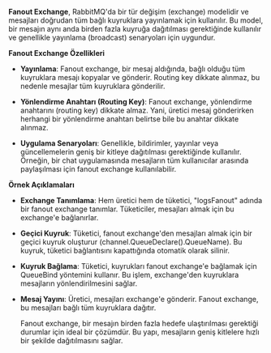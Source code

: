 **Fanout Exchange**, RabbitMQ'da bir tür değişim (exchange) modelidir ve mesajları doğrudan tüm bağlı kuyruklara yayınlamak için kullanılır. Bu model, bir mesajın aynı anda birden fazla kuyruğa dağıtılması gerektiğinde kullanılır ve genellikle yayınlama (broadcast) senaryoları için uygundur.

**Fanout Exchange Özellikleri**

- **Yayınlama**: Fanout exchange, bir mesaj aldığında, bağlı olduğu tüm kuyruklara mesajı kopyalar ve gönderir. Routing key dikkate alınmaz, bu nedenle mesajlar tüm kuyruklara gönderilir.

- **Yönlendirme Anahtarı (Routing Key)**: Fanout exchange, yönlendirme anahtarını (routing key) dikkate almaz. Yani, üretici mesaj gönderirken herhangi bir yönlendirme anahtarı belirtse bile bu anahtar dikkate alınmaz.

- **Uygulama Senaryoları**: Genellikle, bildirimler, yayınlar veya güncellemelerin geniş bir kitleye dağıtılması gerektiğinde kullanılır. Örneğin, bir chat uygulamasında mesajların tüm kullanıcılar arasında paylaşılması için fanout exchange kullanılabilir.

**Örnek Açıklamaları**
- **Exchange Tanımlama**: Hem üretici hem de tüketici, "logsFanout" adında bir fanout exchange tanımlar. Tüketiciler, mesajları almak için bu exchange'e bağlanırlar.

- **Geçici Kuyruk**: Tüketici, fanout exchange'den mesajları almak için bir geçici kuyruk oluşturur (channel.QueueDeclare().QueueName). Bu kuyruk, tüketici bağlantısını kapattığında otomatik olarak silinir.

- **Kuyruk Bağlama**: Tüketici, kuyrukları fanout exchange'e bağlamak için QueueBind yöntemini kullanır. Bu işlem, exchange'den kuyruklara mesajların yönlendirilmesini sağlar.

- **Mesaj Yayını**: Üretici, mesajları exchange'e gönderir. Fanout exchange, bu mesajları bağlı tüm kuyruklara dağıtır.

  Fanout exchange, bir mesajın birden fazla hedefe ulaştırılması gerektiği durumlar için ideal bir çözümdür. Bu yapı, mesajların geniş kitlelere hızlı bir şekilde dağıtılmasını sağlar.
